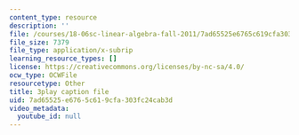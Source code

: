 ```yaml
---
content_type: resource
description: ''
file: /courses/18-06sc-linear-algebra-fall-2011/7ad65525e6765c619cfa303fc24cab3d_OZxzHcW663g.vtt
file_size: 7379
file_type: application/x-subrip
learning_resource_types: []
license: https://creativecommons.org/licenses/by-nc-sa/4.0/
ocw_type: OCWFile
resourcetype: Other
title: 3play caption file
uid: 7ad65525-e676-5c61-9cfa-303fc24cab3d
video_metadata:
  youtube_id: null
---
```

